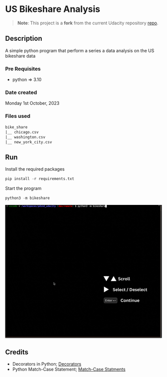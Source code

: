 # US Bikeshare Analysis

>**Note**: This project is a **fork** from the current Udacity repository [repo](https://github.com/udacity/pdsnd_github).

## Description

A simple python program that perform a series a data analysis on the US bikeshare data

### Pre Requisites

- python => 3.10

### Date created

Monday 1st October, 2023

### Files used

```text
bike_share
|__ chicago.csv
|__ washington.csv
|__ new_york_city.csv
```

## Run

Install the required packages

```python
pip install -r requirements.txt
```

Start the program

```python
python3 -m bikeshare
```

![preview](/static/preview.gif)

## Credits

- Decorators in Python; [Decorators](https://www.geeksforgeeks.org/decorators-in-python/)
- Python Match-Case Statement; [Match-Case Statments](https://www.geeksforgeeks.org/python-match-case-statement/)
